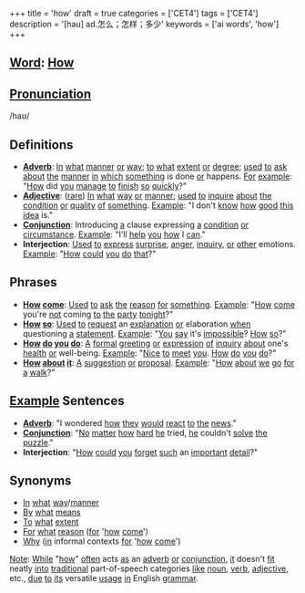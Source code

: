+++
title = 'how'
draft = true
categories = ['CET4']
tags = ['CET4']
description = '[hau] ad.怎么；怎样；多少'
keywords = ['ai words', 'how']
+++

## [Word](/en/post/word/): [How](/en/post/how/)

## [Pronunciation](/en/post/pronunciation/)
/haʊ/

## Definitions
- **[Adverb](/en/post/adverb/)**: [In](/en/post/in/) [what](/en/post/what/) [manner](/en/post/manner/) [or](/en/post/or/) [way](/en/post/way/); [to](/en/post/to/) [what](/en/post/what/) [extent](/en/post/extent/) [or](/en/post/or/) [degree](/en/post/degree/); [used](/en/post/used/) [to](/en/post/to/) [ask](/en/post/ask/) [about](/en/post/about/) [the](/en/post/the/) [manner](/en/post/manner/) [in](/en/post/in/) [which](/en/post/which/) [something](/en/post/something/) is done [or](/en/post/or/) happens. [For](/en/post/for/) [example](/en/post/example/): "[How](/en/post/how/) did [you](/en/post/you/) [manage](/en/post/manage/) [to](/en/post/to/) [finish](/en/post/finish/) [so](/en/post/so/) [quickly](/en/post/quickly/)?"
- **[Adjective](/en/post/adjective/)**: ([rare](/en/post/rare/)) [In](/en/post/in/) [what](/en/post/what/) [way](/en/post/way/) [or](/en/post/or/) [manner](/en/post/manner/); [used](/en/post/used/) [to](/en/post/to/) [inquire](/en/post/inquire/) [about](/en/post/about/) [the](/en/post/the/) [condition](/en/post/condition/) [or](/en/post/or/) [quality](/en/post/quality/) [of](/en/post/of/) [something](/en/post/something/). [Example](/en/post/example/): "I don't [know](/en/post/know/) [how](/en/post/how/) [good](/en/post/good/) [this](/en/post/this/) [idea](/en/post/idea/) is."
- **[Conjunction](/en/post/conjunction/)**: Introducing [a](/en/post/a/) clause expressing [a](/en/post/a/) [condition](/en/post/condition/) [or](/en/post/or/) [circumstance](/en/post/circumstance/). [Example](/en/post/example/): "I'll [help](/en/post/help/) [you](/en/post/you/) [how](/en/post/how/) I [can](/en/post/can/)."
- **Interjection**: [Used](/en/post/used/) [to](/en/post/to/) [express](/en/post/express/) [surprise](/en/post/surprise/), [anger](/en/post/anger/), [inquiry](/en/post/inquiry/), [or](/en/post/or/) [other](/en/post/other/) emotions. [Example](/en/post/example/): "[How](/en/post/how/) [could](/en/post/could/) [you](/en/post/you/) [do](/en/post/do/) [that](/en/post/that/)?"

## Phrases
- **[How](/en/post/how/) [come](/en/post/come/)**: [Used](/en/post/used/) [to](/en/post/to/) [ask](/en/post/ask/) [the](/en/post/the/) [reason](/en/post/reason/) [for](/en/post/for/) [something](/en/post/something/). [Example](/en/post/example/): "[How](/en/post/how/) [come](/en/post/come/) you're [not](/en/post/not/) coming [to](/en/post/to/) [the](/en/post/the/) [party](/en/post/party/) [tonight](/en/post/tonight/)?"
- **[How](/en/post/how/) [so](/en/post/so/)**: [Used](/en/post/used/) [to](/en/post/to/) [request](/en/post/request/) an [explanation](/en/post/explanation/) [or](/en/post/or/) elaboration [when](/en/post/when/) questioning [a](/en/post/a/) [statement](/en/post/statement/). [Example](/en/post/example/): "[You](/en/post/you/) [say](/en/post/say/) it's [impossible](/en/post/impossible/)? [How](/en/post/how/) [so](/en/post/so/)?"
- **[How](/en/post/how/) [do](/en/post/do/) [you](/en/post/you/) [do](/en/post/do/)**: [A](/en/post/a/) [formal](/en/post/formal/) [greeting](/en/post/greeting/) [or](/en/post/or/) [expression](/en/post/expression/) [of](/en/post/of/) [inquiry](/en/post/inquiry/) [about](/en/post/about/) one's [health](/en/post/health/) [or](/en/post/or/) well-being. [Example](/en/post/example/): "[Nice](/en/post/nice/) [to](/en/post/to/) [meet](/en/post/meet/) [you](/en/post/you/). [How](/en/post/how/) [do](/en/post/do/) [you](/en/post/you/) [do](/en/post/do/)?"
- **[How](/en/post/how/) [about](/en/post/about/) [it](/en/post/it/)**: [A](/en/post/a/) [suggestion](/en/post/suggestion/) [or](/en/post/or/) [proposal](/en/post/proposal/). [Example](/en/post/example/): "[How](/en/post/how/) [about](/en/post/about/) [we](/en/post/we/) [go](/en/post/go/) [for](/en/post/for/) [a](/en/post/a/) [walk](/en/post/walk/)?"

## [Example](/en/post/example/) Sentences
- **[Adverb](/en/post/adverb/)**: "I wondered [how](/en/post/how/) [they](/en/post/they/) [would](/en/post/would/) [react](/en/post/react/) [to](/en/post/to/) [the](/en/post/the/) [news](/en/post/news/)."
- **[Conjunction](/en/post/conjunction/)**: "[No](/en/post/no/) [matter](/en/post/matter/) [how](/en/post/how/) [hard](/en/post/hard/) [he](/en/post/he/) tried, [he](/en/post/he/) couldn't [solve](/en/post/solve/) [the](/en/post/the/) [puzzle](/en/post/puzzle/)."
- **Interjection**: "[How](/en/post/how/) [could](/en/post/could/) [you](/en/post/you/) [forget](/en/post/forget/) [such](/en/post/such/) an [important](/en/post/important/) [detail](/en/post/detail/)?"

## Synonyms
- [In](/en/post/in/) [what](/en/post/what/) [way](/en/post/way/)/[manner](/en/post/manner/)
- [By](/en/post/by/) [what](/en/post/what/) [means](/en/post/means/)
- [To](/en/post/to/) [what](/en/post/what/) [extent](/en/post/extent/)
- [For](/en/post/for/) [what](/en/post/what/) [reason](/en/post/reason/) ([for](/en/post/for/) '[how](/en/post/how/) [come](/en/post/come/)')
- [Why](/en/post/why/) ([in](/en/post/in/) informal contexts [for](/en/post/for/) '[how](/en/post/how/) [come](/en/post/come/)') 

[Note](/en/post/note/): [While](/en/post/while/) "[how](/en/post/how/)" [often](/en/post/often/) acts [as](/en/post/as/) an [adverb](/en/post/adverb/) [or](/en/post/or/) [conjunction](/en/post/conjunction/), [it](/en/post/it/) doesn't [fit](/en/post/fit/) neatly [into](/en/post/into/) [traditional](/en/post/traditional/) part-of-speech categories [like](/en/post/like/) [noun](/en/post/noun/), [verb](/en/post/verb/), [adjective](/en/post/adjective/), etc., [due](/en/post/due/) [to](/en/post/to/) [its](/en/post/its/) versatile [usage](/en/post/usage/) [in](/en/post/in/) English [grammar](/en/post/grammar/).
